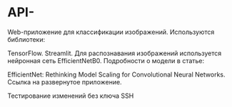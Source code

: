 # API-
Web-приложение для классификации изображений. Используются библиотеки:

TensorFlow.
Streamlit.
Для распознавания изображений используется нейронная сеть EfficientNetB0. Подробности о модели в статье:

EfficientNet: Rethinking Model Scaling for Convolutional Neural Networks.
Ссылка на развернутое приложение.

Тестирование изменений без ключа SSH
